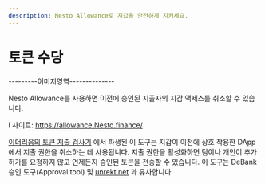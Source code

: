 ```yaml
---
description: Nesto Allowance로 지갑을 안전하게 지키세요.
---
```


# 토큰 수당

\---------이미지영역--------------

Nesto Allowance를 사용하면 이전에 승인된 지출자의 지갑 액세스를 취소할 수 있습니다.

l  사이트: https://allowance.Nesto.finance/

[이더리움의 토큰 지출 검사기](https://tac.dappstar.io/#/) 에서 파생된 이 도구는 지갑이 이전에 상호 작용한 DApp에서 지출 권한을 취소하는 데 사용됩니다. 지출 권한을 활성화하면 팀이나 개인이 추가 허가를 요청하지 않고 언제든지 승인된 토큰을 전송할 수 있습니다. 이 도구는 DeBank 승인 도구(Approval tool) 및 [unrekt.net](https://app.unrekt.net/) 과 유사합니다.
